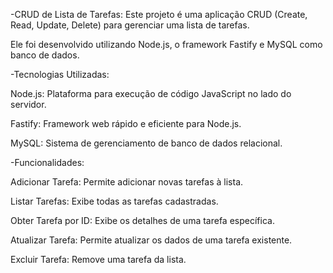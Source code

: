 -CRUD de Lista de Tarefas: Este projeto é uma aplicação CRUD (Create, Read, Update, Delete) para gerenciar uma lista de tarefas. 

Ele foi desenvolvido utilizando Node.js, o framework Fastify e MySQL como banco de dados.

-Tecnologias Utilizadas: 

Node.js: Plataforma para execução de código JavaScript no lado do servidor. 

Fastify: Framework web rápido e eficiente para Node.js. 

MySQL: Sistema de gerenciamento de banco de dados relacional.

-Funcionalidades: 

Adicionar Tarefa: Permite adicionar novas tarefas à lista. 

Listar Tarefas: Exibe todas as tarefas cadastradas. 

Obter Tarefa por ID: Exibe os detalhes de uma tarefa específica. 

Atualizar Tarefa: Permite atualizar os dados de uma tarefa existente. 

Excluir Tarefa: Remove uma tarefa da lista.

